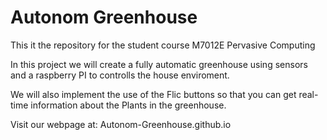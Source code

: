 # Autonom Greenhouse

This it the repository for the student course M7012E Pervasive Computing

In this project we will create a fully automatic greenhouse using sensors and a raspberry PI to controlls the house enviroment.

We will also implement the use of the Flic buttons so that you can get real-time information about the Plants in the greenhouse.

Visit our webpage at: Autonom-Greenhouse.github.io
